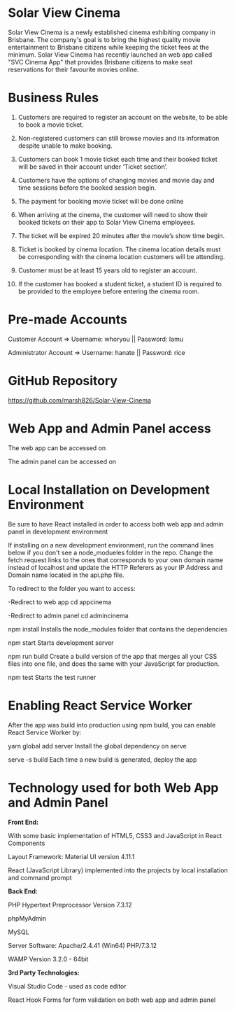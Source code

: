 # Solar View Cinema
Solar View Cinema is a newly established cinema exhibiting company in Brisbane. The company's goal is to bring the highest quality movie entertainment to Brisbane citizens while keeping the ticket fees at the minimum. Solar View Cinema has recently launched an web app called "SVC Cinema App" that provides Brisbane citizens to make seat reservations for their favourite movies online.

# Business Rules
1. Customers are required to register an account on the website, to be able to book a movie ticket. 

2. Non-registered customers can still browse movies and its information despite unable to make booking.  

3. Customers can book 1 movie ticket each time and their booked ticket will be saved in their account under ‘Ticket section’. 

4. Customers have the options of changing movies and movie day and time sessions before the booked session begin. 

5. The payment for booking movie ticket will be done online 

6. When arriving at the cinema, the customer will need to show their booked tickets on their app to Solar View Cinema employees.  

7. The ticket will be expired 20 minutes after the movie’s show time begin.  

8. Ticket is booked by cinema location. The cinema location details must be corresponding with the cinema location customers will be attending.  

9. Customer must be at least 15 years old to register an account. 

10. If the customer has booked a student ticket, a student ID is required to be provided to the employee before entering the cinema room. 

# Pre-made Accounts 
Customer Account => Username: whoryou || Password: Iamu

Administrator Account => Username: hanate || Password: rice

# GitHub Repository
https://github.com/marsh826/Solar-View-Cinema

# Web App and Admin Panel access
The web app can be accessed on 

The admin panel can be accessed on

# Local Installation on Development Environment
Be sure to have React installed in order to access both web app and admin panel in development environment

If installing on a new development environment, run the command lines below if you don't see a node_modueles folder in the repo. 
Change the fetch request links to the ones that corresponds to your own domain name instead of localhost and update the HTTP Referers as your IP Address and Domain name located in the api.php file.

To redirect to the folder you want to access:

-Redirect to web app
cd appcinema

-Redirect to admin panel
cd admincinema

npm install 
Installs the node_modules folder that contains the dependencies

npm start 
Starts development server

npm run build
Create a build version of the app that merges all your CSS files into one file, and does the same with your JavaScript for production.

npm test
Starts the test runner

# Enabling React Service Worker
After the app was build into production using npm build, you can enable React Service Worker by:

yarn global add server
Install the global dependency on serve

serve -s build
Each time a new build is generated, deploy the app

# Technology used for both Web App and Admin Panel
**Front End:**

With some basic implementation of HTML5, CSS3 and JavaScript in React Components

Layout Framework: Material UI version 4.11.1

React (JavaScript Library) implemented into the projects by local installation and command prompt

**Back End:**

PHP Hypertext Preprocessor Version 7.3.12

phpMyAdmin

MySQL

Server Software: Apache/2.4.41 (Win64) PHP/7.3.12

WAMP Version 3.2.0 - 64bit

**3rd Party Technologies:**

Visual Studio Code - used as code editor

React Hook Forms for form validation on both web app and admin panel










